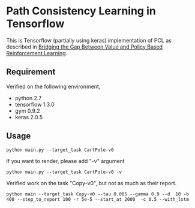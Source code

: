 # Path Consistency Learning in Tensorflow

This is Tensorflow (partially using keras) implementation of PCL as described in [Bridging the Gap Between Value and Policy Based Reinforcement Learning](https://arxiv.org/abs/1702.08892).

## Requirement
Verified on the following environment,
- python 2.7
- tensorflow 1.3.0
- gym 0.9.2
- keras 2.0.5

## Usage
`python main.py --target_task CartPole-v0`

If you want to render, please add "-v" argument

`python main.py --target_task CartPole-v0 -v`

Verified work on the task "Copy-v0", but not as much as their report.

`python main --target_task Copy-v0 --tau 0.005 --gamma 0.9 --d  10 -b 400 --step_to_report 100 -r 5e-5 --start_at 2000  -c 0.5 --with_lstm`